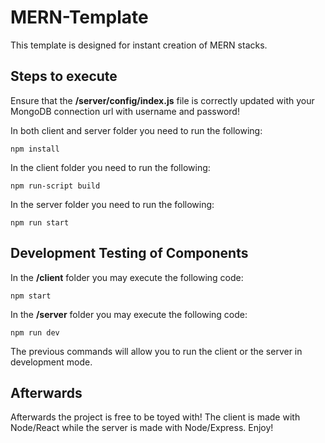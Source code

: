 # MERN-Template
This template is designed for instant creation of MERN stacks.

## Steps to execute
Ensure that the **/server/config/index.js** file is correctly updated with your MongoDB connection url with username and password!

In both client and server folder you need to run the following:
```
npm install
```
In the client folder you need to run the following:
```
npm run-script build
```
In the server folder you need to run the following:
```
npm run start
```

## Development Testing of Components
In the **/client** folder you may execute the following code:
```
npm start
```
In the **/server** folder you may execute the following code:
```
npm run dev
```
The previous commands will allow you to run the client or the server in development mode.

## Afterwards
Afterwards the project is free to be toyed with! The client is made with Node/React while the server is made with Node/Express. Enjoy!
